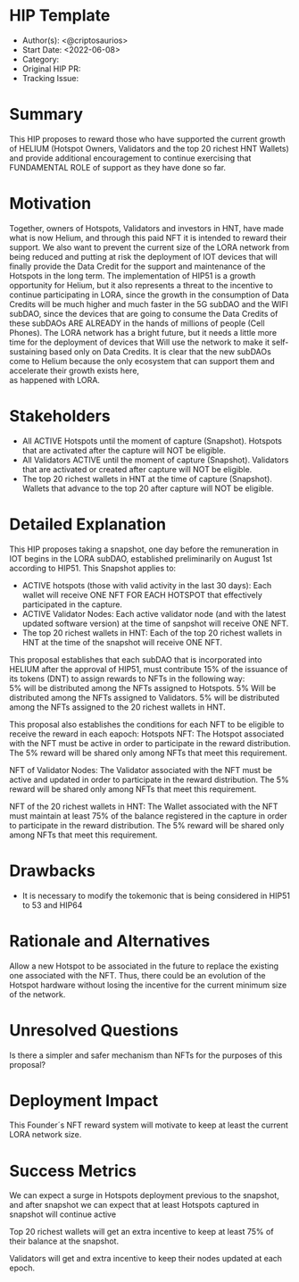# HIP Template

- Author(s): <@criptosaurios>
- Start Date: <2022-06-08>
- Category: <economic>
- Original HIP PR: <!-- leave this empty; maintainer will fill in ID of this pull request -->
- Tracking Issue: <!-- leave this empty; maintainer will create a discussion issue -->

# Summary
[summary]: #summary

This HIP proposes to reward those who have supported the current growth of HELIUM (Hotspot Owners, Validators and the top 20 richest HNT Wallets) 
and provide additional encouragement to continue exercising that FUNDAMENTAL ROLE of support as they have done so far.
  
# Motivation
[motivation]: #motivation

Together, owners of Hotspots, Validators and investors in HNT, have made what is now Helium, and through this paid NFT it is intended to reward their support.
We also want to prevent the current size of the LORA network from being reduced and putting at risk the deployment of IOT devices that will finally 
provide the Data Credit for the support and maintenance of the Hotspots in the long term.
  The implementation of HIP51 is a growth opportunity for Helium, but it also represents a threat to the incentive to continue participating in LORA, 
since the growth in the consumption of Data Credits will be much higher and much faster in the 5G subDAO and the WIFI subDAO, since the devices that are 
going to consume the Data Credits of these subDAOs ARE ALREADY in the hands of millions of people (Cell Phones).
  The LORA network has a bright future, but it needs a little more time for the deployment of devices that Will use the network to make it self-sustaining 
based only on Data Credits.
  It is clear that the new subDAOs come to Helium because the only ecosystem that can support them and accelerate their growth exists here,  
  as happened with LORA.

# Stakeholders
[stakeholders]: #stakeholders

* All ACTIVE Hotspots until the moment of capture (Snapshot). Hotspots that are activated after the capture will NOT be eligible.
* All Validators ACTIVE until the moment of capture (Snapshot). Validators that are activated or created after capture will NOT be eligible.
* The top 20 richest wallets in HNT at the time of capture (Snapshot). Wallets that advance to the top 20 after capture will NOT be eligible.
  
# Detailed Explanation
[detailed-explanation]: #detailed-explanation

This HIP proposes taking a snapshot, one day before the remuneration in IOT begins in the LORA subDAO, established preliminarily on August 1st according to HIP51.
This Snapshot applies to:
* ACTIVE hotspots (those with valid activity in the last 30 days): Each wallet will receive ONE NFT FOR EACH HOTSPOT that effectively participated in the capture.  
* ACTIVE Validator Nodes: Each active validator node (and with the latest updated software version) at the time of sanpshot will receive ONE NFT.
* The top 20 richest wallets in HNT: Each of the top 20 richest wallets in HNT at the time of the snapshot will receive ONE NFT.
  
This proposal establishes that each subDAO that is incorporated into HELIUM after the approval of HIP51, must contribute 15% of the issuance of its tokens 
(DNT) to assign rewards to NFTs in the following way:  
 5% will be distributed among the NFTs assigned to Hotspots.
 5% Will be distributed among the NFTs assigned to Validators.
 5% will be distributed among the NFTs assigned to the 20 richest wallets in HNT.
  
 This proposal also establishes the conditions for each NFT to be eligible to receive the reward in each eapoch: 
Hotspots NFT: The Hotspot associated with the NFT must be active in order to participate in the reward distribution. The 5% reward will be shared only 
among NFTs that meet this requirement.  
  
NFT of Validator Nodes: The Validator associated with the NFT must be active and updated in order to participate in the reward distribution. The 5%   
reward will be shared only among NFTs that meet this requirement.
  
NFT of the 20 richest wallets in HNT: The Wallet associated with the NFT must maintain at least 75% of the balance registered in the capture in order 
to participate in the reward distribution. The 5% reward will be shared only among NFTs that meet this requirement.  


# Drawbacks
[drawbacks]: #drawbacks

- It is necessary to modify the tokemonic that is being considered in HIP51 to 53 and HIP64

# Rationale and Alternatives
[alternatives]: #rationale-and-alternatives

Allow a new Hotspot to be associated in the future to replace the existing one associated with the NFT.
Thus, there could be an evolution of the Hotspot hardware without losing the incentive for the current minimum size of the network.

# Unresolved Questions
[unresolved]: #unresolved-questions

Is there a simpler and safer mechanism than NFTs for the purposes of this proposal?


# Deployment Impact
[deployment-impact]: #deployment-impact

This Founder´s NFT reward system will motivate to keep at least the current LORA network size.


 # Success Metrics
[success-metrics]: #success-metrics

We can expect a surge in Hotspots deployment previous to the snapshot, and after snapshot we can expect that at least Hotspots captured in snapshot will continue active

Top 20 richest wallets will get an extra incentive to keep at least 75% of their balance at the snapshot.
  
Validators will get and extra incentive to keep their nodes updated at each epoch.


